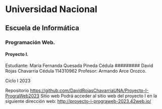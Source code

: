 # Universidad Nacional 
## Escuela de Informática 
### Programación Web.

#### Proyecto I.

Estudiante: 
María Fernanda Quesada Pineda
Cédula
#########
David Rojas Chavarría
Cédula
114310962
Profesor:
Armando Arce Orozco.

Ciclo I 2023

Repositorio
	https://github.com/DavidRojasChavarriaUNA/Proyecto-I-PrograWeb2023
Sitio web
Podrá acceder al sitio web del proyecto I en la siguiente dirección web:
	http://proyecto-i-prograweb-2023.42web.io/